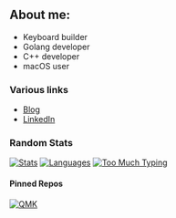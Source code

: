 ## About me:

- Keyboard builder
- Golang developer
- C++ developer
- macOS user

### Various links
- [Blog](https://www.keloran.dev)
- [LinkedIn](https://www.linkedin.com/in/keloran)

### Random Stats
[![Stats](https://github-readme-stats.vercel.app/api?username=keloran&show_icons=true&include_all_commits=true&custom_title=GitHub+Stats&theme=dracula)](https://github.com/keloran)
[![Languages](https://github-readme-stats.vercel.app/api/top-langs/?username=keloran&layout=compact&theme=dracula)](https://github.com/keloran)
[![Too Much Typing](https://github-readme-stats.vercel.app/api/wakatime?username=keloran)](https://github.com/keloran)

#### Pinned Repos
[![QMK](https://github-readme-stats.vercel.app/api/pin/?username=keloran&repo=qmk_firmware)](https://github.com/keloran/qmk_firmware)

